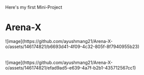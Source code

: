 Here's my first Mini-Project 
<h1>Arena-X</h1>
![image](https://github.com/ayushmang21/Arena-X-o/assets/146174821/b6693d41-4f09-4c32-805f-8f7940955b23)
<br>
<br>
<br>
![image](https://github.com/ayushmang21/Arena-X-o/assets/146174821/efad9ad5-e639-4a7f-b2b1-435712567cc1)
<br>
<br>
<br>
